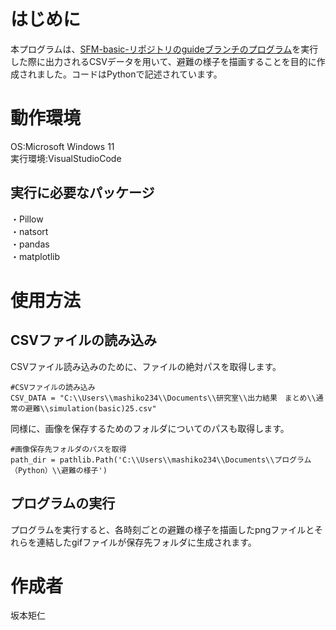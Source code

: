 # はじめに
本プログラムは、[SFM-basic-リポジトリのguideブランチのプログラム](https://github.com/SakamotoNorihito/SFM-basic-.git)を実行した際に出力されるCSVデータを用いて、避難の様子を描画することを目的に作成されました。コードはPythonで記述されています。

# 動作環境
OS:Microsoft Windows 11  
実行環境:VisualStudioCode  

## 実行に必要なパッケージ
・Pillow  
・natsort  
・pandas  
・matplotlib

# 使用方法
## CSVファイルの読み込み
CSVファイル読み込みのために、ファイルの絶対パスを取得します。
```
#CSVファイルの読み込み
CSV_DATA = "C:\\Users\\mashiko234\\Documents\\研究室\\出力結果　まとめ\\通常の避難\\simulation(basic)25.csv"
```

同様に、画像を保存するためのフォルダについてのパスも取得します。
```
#画像保存先フォルダのパスを取得
path_dir = pathlib.Path('C:\\Users\\mashiko234\\Documents\\プログラム（Python）\\避難の様子')
```

## プログラムの実行
プログラムを実行すると、各時刻ごとの避難の様子を描画したpngファイルとそれらを連結したgifファイルが保存先フォルダに生成されます。

# 作成者
坂本矩仁
